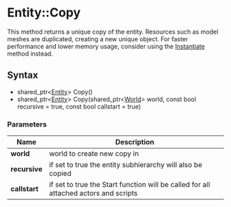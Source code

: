 # Entity::Copy #
This method returns a unique copy of the entity. Resources such as model meshes are duplicated, creating a new unique object. For faster performance and lower memory usage, consider using the [Instantiate](CPP_Entity_Instantiate.md) method instead.

## Syntax ##
- shared_ptr<[Entity](CPP_Entity.md)\> Copy()
- shared_ptr<[Entity](CPP_Entity.md)\> Copy(shared_ptr<[World](CPP_World.md)> world, const bool recursive = true, const bool callstart = true)

### Parameters ###
| Name | Description |
| --- | --- |
| **world** | world to create new copy in | 
| **recursive** | if set to true the entity subhierarchy will also be copied |
| **callstart** | if set to true the Start function will be called for all attached actors and scripts |
